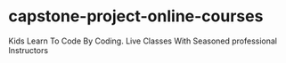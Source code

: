 # capstone-project-online-courses
Kids Learn To Code By Coding. Live Classes With Seasoned professional Instructors
